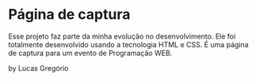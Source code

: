 # Página de captura

Esse projeto faz parte da minha evolução no desenvolvimento. Ele foi totalmente desenvolvido usando a tecnologia HTML e CSS.
É uma página de captura para um evento de Programação WEB.

by Lucas Gregório
